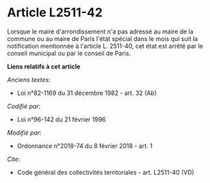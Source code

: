 # Article L2511-42

Lorsque le maire d'arrondissement n'a pas adressé au maire de la commune ou au maire de Paris l'état spécial dans le mois qui
suit la notification mentionnée à l'article L. 2511-40, cet état est arrêté par le conseil municipal ou par le conseil de
Paris.

**Liens relatifs à cet article**

_Anciens textes_:

  - Loi n°82-1169 du 31 décembre 1982 - art. 32 (Ab)

_Codifié par_:

  - Loi n°96-142 du 21 février 1996

_Modifié par_:

  - Ordonnance n°2018-74 du 8 février 2018 - art. 1

_Cite_:

  - Code général des collectivités territoriales - art. L2511-40 (VD)
